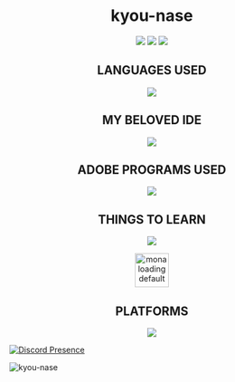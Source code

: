 <h1 align="center">kyou-nase</h1>

<p align="center">
<img src="https://github-readme-stats.vercel.app/api?username=kyou-nase&title_color=07db3f&text_color=ffffff&hide_border=true&bg_color=0d1117">
<img src="https://github-readme-streak-stats.herokuapp.com?user=kyou-nase&theme=github-dark&hide_border=true&date_format=n%2Fj%5B%2FY%5D&mode=weekly">
<img src="https://webstatic.hoyoverse.com/upload/static-resource/2022/12/07/2837c8cc14e9256776f1dc2906f731d4_993579508017865892.jpg">
<p>

<h2 align="center">LANGUAGES USED</h2>
<p align="center">
  <a href="https://skillicons.dev">
    <img src="https://skillicons.dev/icons?i=py,cpp,css,html,dotnet,git,arduino,mongodb" />
  </a>
</p>

<h2 align="center">MY BELOVED IDE</h2>
<p align="center">
<img src="https://skillicons.dev/icons?i=visualstudio,vscode" />
</p>


<h2 align="center">ADOBE PROGRAMS USED</h2>
<p align="center">
<img src="https://skillicons.dev/icons?i=ae,ps,pr" />
</p>

<h2 align="center">THINGS TO LEARN</h2>
<p align="center">
<img src="https://skillicons.dev/icons?i=cs,ts,js,nodejs,kotlin,lua," />
</p>


<p align="center"><img width="60" height="60" src="https://github.githubassets.com/images/mona-loading-default.gif" alt="mona loading default" /></p>


<h2 align="center">PLATFORMS</h2>
<p align="center">
<img src="https://skillicons.dev/icons?i=instagram,discord,twitter,github,gitlab" />
</p>

[![Discord Presence](https://lanyard.cnrad.dev/api/441838654982324224)](https://discord.com/users/441838654982324224)

<p> <img src="https://komarev.com/ghpvc/?username=kyou-nase&label=Profile%20views&color=000090&style=for-the-badge" alt="kyou-nase" /> </p>
